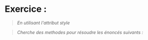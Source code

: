 # Exercice :
>*En utilisant l'attribut style*

>*Cherche des methodes pour résoudre les énoncés suivants :*


